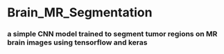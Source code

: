 # Brain_MR_Segmentation
### a simple CNN model  trained to segment tumor regions on  MR brain images  using tensorflow and keras 
